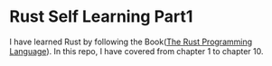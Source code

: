 # Rust Self Learning Part1

I have learned Rust by following the Book([The Rust Programming Language](https://doc.rust-lang.org/stable/book)). In this repo, I have covered from chapter 1 to chapter 10.